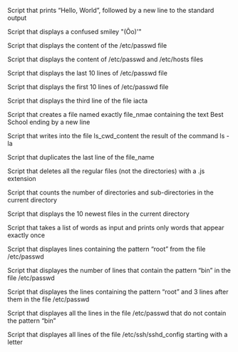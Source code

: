 Script that prints “Hello, World”, followed by a new line to the standard output

Script that displays a confused smiley "(Ôo)'"

Script that displays the content of the /etc/passwd file

Script that displays the content of /etc/passwd and /etc/hosts files

Script that displays the last 10 lines of /etc/passwd file

Script that displays the first 10 lines of /etc/passwd file

Script that displays the third line of the file iacta

Script that creates a file named exactly file_nmae containing the text Best School ending by a new line

Script that writes into the file ls_cwd_content the result of the command ls -la

Script that duplicates the last line of the file_name

Script that deletes all the regular files (not the directories) with a .js extension

Script that counts the number of directories and sub-directories in the current directory

Script that displays the 10 newest files in the current directory

Script that takes a list of words as input and prints only words that appear exactly once

Script that displayes lines containing the pattern “root” from the file /etc/passwd

Script that displayes the number of lines that contain the pattern “bin” in the file /etc/passwd

Script that displayes the lines containing the pattern “root” and 3 lines after them in the file /etc/passwd

Script that displayes all the lines in the file /etc/passwd that do not contain the pattern “bin”

Script that displayes all lines of the file /etc/ssh/sshd_config starting with a letter


